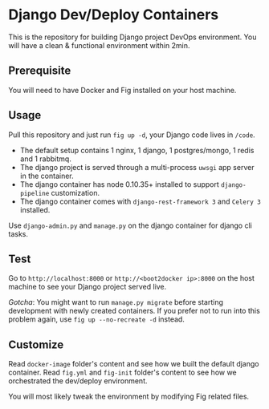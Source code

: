 Django Dev/Deploy Containers
============================
This is the repository for building Django project DevOps environment. 
You will have a clean & functional environment within 2min.

Prerequisite
------------
You will need to have Docker and Fig installed on your host machine.

Usage
-----
Pull this repository and just run `fig up -d`, your Django code lives in `/code`.

- The default setup contains 1 nginx, 1 django, 1 postgres/mongo, 1 redis and 1 rabbitmq.
- The django project is served through a multi-process `uwsgi` app server in the container.
- The django container has node 0.10.35+ installed to support `django-pipeline` customization.
- The django container comes with `django-rest-framework 3` and `Celery 3` installed.

Use `django-admin.py` and `manage.py` on the django container for django cli tasks.

Test
----
Go to `http://localhost:8000` or `http://<boot2docker ip>:8000` on the host machine to see your Django project served live.

*Gotcha*: You might want to run `manage.py migrate` before starting development with newly created containers.
If you prefer not to run into this problem again, use `fig up --no-recreate -d` instead. 

Customize
---------
Read `docker-image` folder's content and see how we built the default django container.
Read `fig.yml` and `fig-init` folder's content to see how we orchestrated the dev/deploy environment.

You will most likely tweak the environment by modifying Fig related files.
